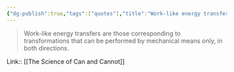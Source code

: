 ```yaml
---
{"dg-publish":true,"tags":["quotes"],"title":"Work-like energy transfers is mechanical only","date":"2021-09-28T23:17:00+03:00","modified_at":"2022-07-17T21:07:13+03:00","permalink":"/quotes/202109282317/","dgHomeLink":false,"dgPassFrontmatter":true}
---
```



> Work-like energy transfers are those corresponding to transformations that can be performed by mechanical means only, in both directions.

Link:: [[The Science of Can and Cannot]]
